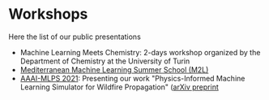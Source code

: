 # Workshops

Here the list of our public presentations

*  Machine Learning Meets Chemistry: 2-days workshop organized by the Department of Chemistry at the University of Turin
* [Mediterranean Machine Learning Summer School (M2L)](https://www.m2lschool.org/) 
* [AAAI-MLPS 2021](https://sites.google.com/view/aaai-mlps): Presenting our work "Physics-Informed Machine Learning Simulator for Wildfire Propagation" ([arXiv preprint](https://arxiv.org/abs/2012.06825)
